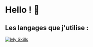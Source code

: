 # Hello ! 👋
## Les langages que j'utilise :

[![My Skills](https://skillicons.dev/icons?i=js,html,css)](https://skillicons.dev)
